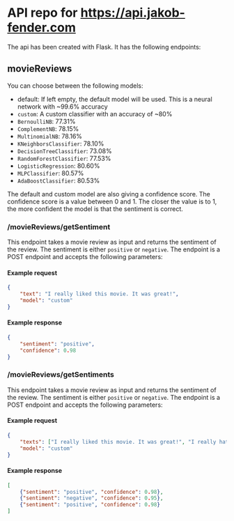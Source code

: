 # API repo for https://api.jakob-fender.com
The api has been created with Flask. It has the following endpoints:
## movieReviews
You can choose between the following models:
- default: If left empty, the default model will be used. This is a neural network with ~99.6% accuracy
- `custom`: A custom classifier with an accuracy of ~80%
- `BernoulliNB`: 77.31%
- `ComplementNB`: 78.15%
- `MultinomialNB`: 78.16%
- `KNeighborsClassifier`: 78.10%
- `DecisionTreeClassifier`: 73.08%
- `RandomForestClassifier`: 77.53%
- `LogisticRegression`: 80.60%
- `MLPClassifier`: 80.57%
- `AdaBoostClassifier`: 80.53%

The default and custom model are also giving a confidence score. The confidence score is a value between 0 and 1. The closer the value is to 1, the more confident the model is that the sentiment is correct. 
### /movieReviews/getSentiment
This endpoint takes a movie review as input and returns the sentiment of the review. The sentiment is either `positive` or `negative`. The endpoint is a POST endpoint and accepts the following parameters:
#### Example request
```json
{
    "text": "I really liked this movie. It was great!",
    "model": "custom"
}
```
#### Example response
```json
{
    "sentiment": "positive",
    "confidence": 0.98
}
```
### /movieReviews/getSentiments
This endpoint takes a movie review as input and returns the sentiment of the review. The sentiment is either `positive` or `negative`. The endpoint is a POST endpoint and accepts the following parameters:
#### Example request
```json
{
    "texts": ["I really liked this movie. It was great!", "I really hated this movie. It was terrible!", "I really liked this movie. It was great!"]],
    "model": "custom"
}
```
#### Example response
```json
[
    {"sentiment": "positive", "confidence": 0.98},
    {"sentiment": "negative", "confidence": 0.95},
    {"sentiment": "positive", "confidence": 0.98}
]
```
